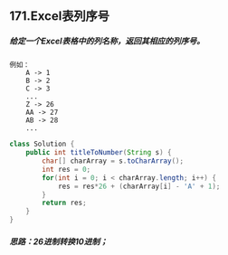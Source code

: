 ## 171.Excel表列序号

##### 给定一个Excel表格中的列名称，返回其相应的列序号。

```
例如：
	A -> 1
    B -> 2
    C -> 3
    ...
    Z -> 26
    AA -> 27
    AB -> 28 
    ...

```

```java
class Solution {
    public int titleToNumber(String s) {
        char[] charArray = s.toCharArray();
        int res = 0;
        for(int i = 0; i < charArray.length; i++) {
            res = res*26 + (charArray[i] - 'A' + 1);
        }     
        return res;
    }
}
```

##### 思路：26进制转换10进制；